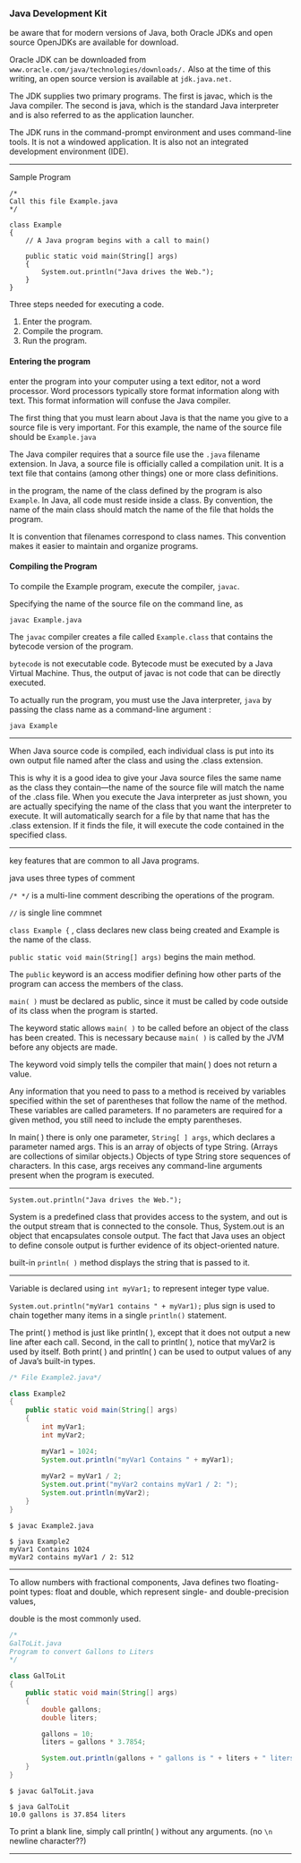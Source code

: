
### Java Development Kit

be aware that for modern versions of
Java, both Oracle JDKs and open source OpenJDKs are available for download.

Oracle JDK can be downloaded from `www.oracle.com/java/technologies/downloads/.` Also at the time of this writing, an open source version is available at `jdk.java.net.`


The JDK supplies two primary programs. The first is javac, which is the Java compiler.
The second is java, which is the standard Java interpreter and is also referred to as the
application launcher. 

The JDK runs in the command-prompt environment and uses command-line tools. It is not a windowed application. It is also not an integrated development environment (IDE).

____


Sample Program

```java{5-9}
/*
Call this file Example.java
*/

class Example 
{
	// A Java program begins with a call to main()

	public static void main(String[] args)
	{
		System.out.println("Java drives the Web.");
	}
}
```

Three steps needed for executing a code.
1. Enter the program.
2. Compile the program.
3. Run the program.

#### Entering the program

enter the program into your computer using a text editor, not a word processor. Word processors
typically store format information along with text. This format information will confuse
the Java compiler.

The first thing that you must learn about Java is that the name you give to a source file is very important. For this example, the name of the source file should be `Example.java`

The Java compiler requires that a source file use the `.java` filename extension.
In Java, a source file is officially called a compilation unit. It is a text file that contains (among other things) one or more class definitions.


in the program, the name of the class defined by the program is also `Example`.  In Java, all code must reside inside a class. By convention, the name of the main class should match the name of the file that holds the program. 

It is convention that filenames correspond to class names. This convention makes it easier to maintain and organize programs.


#### Compiling the Program

To compile the Example program, execute the compiler, `javac`. 

Specifying the name of the source file on the command line, as 
```
javac Example.java
```

The `javac` compiler creates a file called `Example.class` that contains the bytecode version of the program. 

`bytecode` is not executable code. Bytecode must be executed by a Java Virtual Machine. Thus, the output of javac is not code that can be directly executed.

To actually run the program, you must use the Java interpreter, `java` by passing the class name as a command-line argument :

```
java Example
```


___

When Java source code is compiled, each individual class is put into its own output file named after the class and using the .class extension. 

This is why it is a good idea to give your Java source files the same name as the class they contain—the name of the source file will match the name of the .class file. When you execute the Java interpreter as just shown, you are actually specifying the name of the class that you want the interpreter to execute. It will automatically search for a file by that name that has the .class extension. If it finds the file, it
will execute the code contained in the specified class.

___

key features that are common to all Java programs.


java uses three types of comment

`/* */` is a multi-line comment describing the operations of the program.

`//` is single line commnet

`class Example {` , class declares new class being created and Example is the name of the class.


`public static void main(String[] args)` begins the main method.

The `public` keyword is an access modifier defining how other parts of the program can access the members of the class.

`main( )` must be declared as public, since it must be called by code outside of its class when the program is started.


The keyword static allows `main( )` to be called before an object of the class has been created. This is necessary because `main( )` is called by the JVM
before any objects are made.


The keyword void simply tells the compiler that main( ) does not return a value.


Any information
that you need to pass to a method is received by variables specified within the set of
parentheses that follow the name of the method. These variables are called parameters. If no
parameters are required for a given method, you still need to include the empty parentheses.

In main( ) there is only one parameter, `String[ ] args`, which declares a parameter named args. This is an array of objects of type String. (Arrays are collections of similar objects.) Objects of type String store sequences of characters. In this case, args receives any command-line arguments present when the program is executed.


___

`System.out.println("Java drives the Web.");`

System is a predefined class that provides access to the system, and out is the output stream that is connected to the console. Thus, System.out is an object that encapsulates console output. The fact that Java uses an object to define console output is further evidence of its object-oriented nature.

built-in `println( )` method displays the string that is passed to it.


___

Variable is declared using `int myVar1;` to represent integer type value.

`System.out.println("myVar1 contains " + myVar1);` plus sign is used to chain together many items in a single `println()` statement.

The print( ) method is just like println( ), except that it does not output a new line after each call. Second, in the call to println( ), notice that myVar2 is used by itself. Both print( ) and println( ) can be used to
output values of any of Java’s built-in types.

```java
/* File Example2.java*/

class Example2
{
	public static void main(String[] args)
	{
		int myVar1;
		int myVar2;

		myVar1 = 1024;
		System.out.println("myVar1 Contains " + myVar1);
		
		myVar2 = myVar1 / 2;
		System.out.print("myVar2 contains myVar1 / 2: ");
		System.out.println(myVar2);
	}
}
```

```
$ javac Example2.java 

$ java Example2 
myVar1 Contains 1024
myVar2 contains myVar1 / 2: 512
```

___


To allow numbers with fractional components, Java
defines two floating-point types: float and double, which represent single- and double-precision values,

double is the most commonly used.

```java
/*
GalToLit.java
Program to convert Gallons to Liters
*/

class GalToLit
{
	public static void main(String[] args)
	{
		double gallons;
		double liters;

		gallons = 10;
		liters = gallons * 3.7854;

		System.out.println(gallons + " gallons is " + liters + " liters");
	}
}
```

```
$ javac GalToLit.java 

$ java GalToLit 
10.0 gallons is 37.854 liters
```

To print a blank line, simply call println( ) without any arguments.
(no `\n` newline character??)


___


